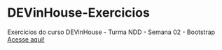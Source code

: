 # DEVinHouse-Exercicios
Exercícios do curso DEVinHouse - Turma NDD - Semana 02 - Bootstrap
<br><a href="https://edmilsondmx.github.io/Exercicios2-Semana02/">Acesse aqui!</a>


